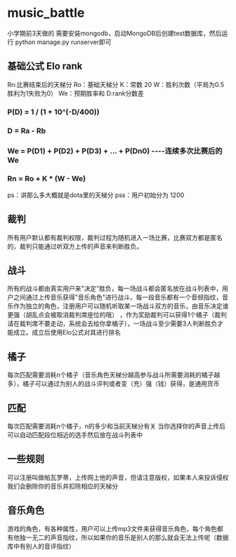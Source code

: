 # music_battle
小学期前3天做的
需要安装mongodb，启动MongoDB后创建test数据库，然后运行 python manage.py runserver即可

## 基础公式 Elo rank
 Rn:比赛结束后的天梯分
 Ro：基础天梯分
 K：常数 20
 W：胜利次数（平局为0.5胜利为1失败为0）
 We：预期胜率和
 D:rank分数差

 ### P(D) = 1 / (1 + 10^(-D/400))
 ### D = Ra - Rb
 ### We = P(D1) + P(D2) + P(D3) + ... + P(Dn0)   ----连续多次比赛后的We
 ### Rn = Ro + K * (W - We)

 ps：讲那么多大概就是dota里的天梯分
 pss：用户初始分为 1200

## 裁判
 所有用户默认都有裁判权限，裁判过程为随机进入一场比赛，比赛双方都是匿名的，裁判只能通过听双方上传的声音来判断胜负。

## 战斗
 所有的战斗都由真实用户来"决定"胜负，每一场战斗都会匿名放在战斗列表中，用户之间通过上传音乐获得"音乐角色"进行战斗，每一段音乐都有一个音频指纹，音乐作为独立的角色，注册用户可以随机听取某一场战斗双方的音乐，由音乐决定谁更强（胡乱点会被取消裁判席座位的哦）
 ，作为奖励裁判可以获得1个橘子（裁判请在裁判席不要走动，系统会去给你拿橘子），一场战斗至少需要3人判断胜负才能成立。成立后使用Elo公式对其进行排名

## 橘子
 每次匹配需要消耗n个橘子（音乐角色天梯分越高参与战斗所需要消耗的橘子越多），橘子可以通过为别人的战斗评判或者变（充）强（钱）获得，是通用货币

## 匹配
 每次匹配需要消耗n个橘子，n的多少和当前天梯分有关
 当你选择你的声音上传后可以自动匹配段位相近的选手然后放在战斗列表中

## 一些规则
 可以注册叫做帕瓦罗蒂，上传网上他的声音，但请注意版权，如果本人来投诉侵权我们会删除你的音乐并扣除相应的天梯分

## 音乐角色
 游戏的角色，有各种属性，用户可以上传mp3文件来获得音乐角色，每个角色都有他独一无二的声音指纹，所以如果你的音乐是别人的那么就会无法上传呢（数据库中有别人的音评指纹）
